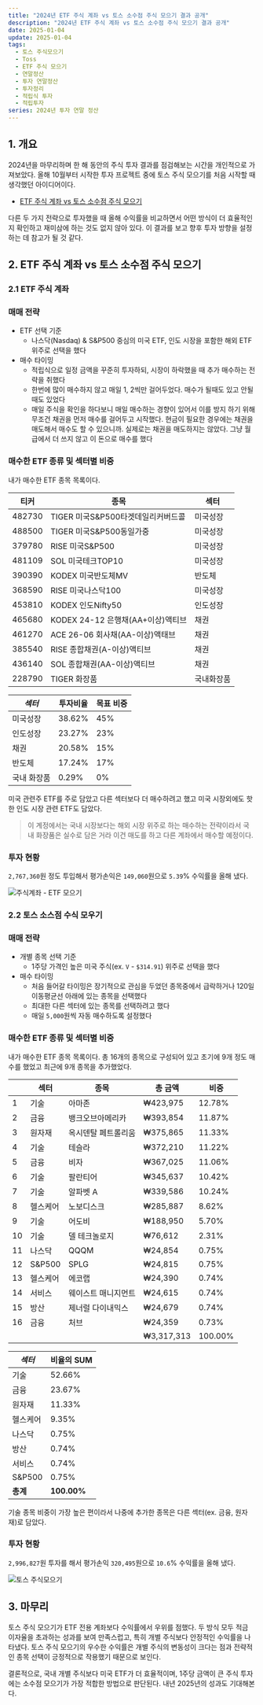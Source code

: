 ```yaml
---
title: "2024년 ETF 주식 계좌 vs 토스 소수점 주식 모으기 결과 공개"
description: "2024년 ETF 주식 계좌 vs 토스 소수점 주식 모으기 결과 공개"
date: 2025-01-04
update: 2025-01-04
tags:
  - 토스 주식모으기
  - Toss
  - ETF 주식 모으기
  - 연말정산
  - 투자 연말정산
  - 투자정리
  - 적립식 투자
  - 적립투자
series: 2024년 투자 연말 정산
---
```


## 1. 개요

2024년을 마무리하며 한 해 동안의 주식 투자 결과를 점검해보는 시간을 개인적으로 가져보았다. 올해 10월부터 시작한 투자 프로젝트 중에 토스 주식 모으기를 처음 시작할 때 생각했던 아이디어이다.

- [ETF 주식 계좌 vs 토스 소수점 주식 모으기](https://finance.advenoh.pe.kr/토스-증권에서-주식-모으기/)

다른 두 가지 전략으로 투자했을 때 올해 수익률을 비교하면서 어떤 방식이 더 효율적인지 확인하고 재미삼에 하는 것도 없지 않아 있다. 이 결과를 보고 향후 투자 방향을 설정하는 데 참고가 될 것 같다.

## 2. ETF 주식 계좌 vs 토스 소수점 주식 모으기

### 2.1 ETF 주식 계좌

### 매매 전략

- ETF 선택 기준
  - 나스닥(Nasdaq) & S&P500 중심의 미국 ETF, 인도 시장을 포함한 해외 ETF 위주로 선택을 했다
- 매수 타이밍
  - 적립식으로 일정 금액을 꾸준히 투자하되, 시장이 하락했을 때 추가 매수하는 전략을 취했다
  - 한번에 많이 매수하지 않고 매일 1, 2씩만 걸어두었다. 매수가 될때도 있고 안될 때도 있었다
  - 매일 주식을 확인을 하다보니 매일 매수하는 경향이 있어서 이를 방지 하기 위해 무조건 채권을 먼저 매수를 걸어두고 시작했다. 현금이 필요한 경우에는 채권을 매도해서 매수도 할 수 있으니까. 실제로는 채권을 매도하지는 않았다. 그냥 월급에서 더 쓰지 않고 이 돈으로 매수를 했다

### 매수한 ETF 종류 및 섹터별 비중

내가 매수한 ETF 종목 목록이다.

| 티커   | 종목                               | 섹터       |
| ------ | ---------------------------------- | ---------- |
| 482730 | TIGER 미국S&P500타겟데일리커버드콜 | 미국성장   |
| 488500 | TIGER 미국S&P500동일가중           | 미국성장   |
| 379780 | RISE 미국S&P500                    | 미국성장   |
| 481109 | SOL 미국테크TOP10                  | 미국성장   |
| 390390 | KODEX 미국반도체MV                 | 반도체     |
| 368590 | RISE 미국나스닥100                 | 미국성장   |
| 453810 | KODEX 인도Nifty50                  | 인도성장   |
| 465680 | KODEX 24-12 은행채(AA+이상)액티브  | 채권       |
| 461270 | ACE 26-06 회사채(AA-이상)액태브    | 채권       |
| 385540 | RISE 종합채권(A-이상)액티브        | 채권       |
| 436140 | SOL 종합채권(AA-이상)액티브        | 채권       |
| 228790 | TIGER 화장품                       | 국내화장품 |

| *섹터*      | 투자비율 | 목표 비중 |
| ----------- | -------- | --------- |
| 미국성장    | 38.62%   | 45%       |
| 인도성장    | 23.27%   | 23%       |
| 채권        | 20.58%   | 15%       |
| 반도체      | 17.24%   | 17%       |
| 국내 화장품 | 0.29%    | 0%        |

미국 관련주 ETF를 주로 담았고 다른 섹터보다 더 매수하려고 했고 미국 시장외에도 핫한 인도 시장 관련 ETF도 담았다.

> 이 계정에서는 국내 시장보다는 해외 시장 위주로 하는 매수하는 전략이라서 국내 화장품은 실수로 담은 거라 이건 매도를 하고 다른 계좌에서 매수할 예정이다.

### 투자 현황

`2,767,360`원 정도 투입해서 평가손익은 `149,060`원으로 `5.39`% 수익률을 올해 냈다.

![주식계좌 - ETF 모으기](image-20250104113738382.png)

### 2.2 토스 소스점 수식 모우기

### 매매 전략

- 개별 종목 선택 기준
  - 1주당 가격인 높은 미국 주식(ex. `V` - `$314.91`) 위주로 선택을 했다
- 매수 타이밍
  - 처음 들어갈 타이밍은 장기적으로 관심을 두었던 종목중에서 급락하거나 120일 이동평균선 아래에 있는 종목을 선택했다
  - 최대한 다른 섹터에 있는 종목를 선택하려고 했다
  - 매일 `5,000`원씩 자동 매수하도록 설정했다

### 매수한 ETF 종류 및 섹터별 비중

내가 매수한 ETF 종목 목록이다. 총 16개의 종목으로 구성되어 있고 초기에 9개 정도 매수를 했었고 최근에 9개 종목을 추가했었다.

|      | 섹터     | 종목                | 총 금액    | 비중    |
| ---- | -------- | ------------------- | ---------- | ------- |
| 1    | 기술     | 아마존              | ₩423,975   | 12.78%  |
| 2    | 금융     | 뱅크오브아메리카    | ₩393,854   | 11.87%  |
| 3    | 원자재   | 옥시덴탈 페트롤리움 | ₩375,865   | 11.33%  |
| 4    | 기술     | 테슬라              | ₩372,210   | 11.22%  |
| 5    | 금융     | 비자                | ₩367,025   | 11.06%  |
| 6    | 기술     | 팔란티어            | ₩345,637   | 10.42%  |
| 7    | 기술     | 알파벳 A            | ₩339,586   | 10.24%  |
| 8    | 헬스케어 | 노보디스크          | ₩285,887   | 8.62%   |
| 9    | 기술     | 어도비              | ₩188,950   | 5.70%   |
| 10   | 기술     | 델 테크놀로지       | ₩76,612    | 2.31%   |
| 11   | 나스닥   | QQQM                | ₩24,854    | 0.75%   |
| 12   | S&P500   | SPLG                | ₩24,815    | 0.75%   |
| 13   | 헬스케어 | 에코랩              | ₩24,390    | 0.74%   |
| 14   | 서비스   | 웨이스트 매니지먼트 | ₩24,615    | 0.74%   |
| 15   | 방산     | 제너럴 다이내믹스   | ₩24,679    | 0.74%   |
| 16   | 금융     | 처브                | ₩24,359    | 0.73%   |
|      |          |                     | ₩3,317,313 | 100.00% |

| *섹터*   | 비율의 SUM  |
| -------- | ----------- |
| 기술     | 52.66%      |
| 금융     | 23.67%      |
| 원자재   | 11.33%      |
| 헬스케어 | 9.35%       |
| 나스닥   | 0.75%       |
| 방산     | 0.74%       |
| 서비스   | 0.74%       |
| S&P500   | 0.75%       |
| **총계** | **100.00%** |

기술 종목 비중이 가장 높은 편이라서 나중에 추가한 종목은 다른 섹터(ex. 금융, 원자재)로 담았다.

### 투자 현황

`2,996,827`원 투자를 해서 평가손익 `320,495`원으로 `10.6`% 수익률을 올해 냈다.

![토스 주식모으기](image-20250104113757971.png)

## 3. 마무리

토스 주식 모으기가 ETF 전용 계좌보다 수익률에서 우위를 점했다. 두 방식 모두 적금 이자율을 초과하는 성과를 보여 만족스럽고, 특히 개별 주식보다 안정적인 수익률을 나타냈다. 토스 주식 모으기의 우수한 수익률은 개별 주식의 변동성이 크다는 점과 전략적인 종목 선택이 긍정적으로 작용했기 때문으로 보인다.

결론적으로, 국내 개별 주식보다 미국 ETF가 더 효율적이며, 1주당 금액이 큰 주식 투자에는 소수점 모으기가 가장 적합한 방법으로 판단된다. 내년 2025년의 성과도 기대해본다.

